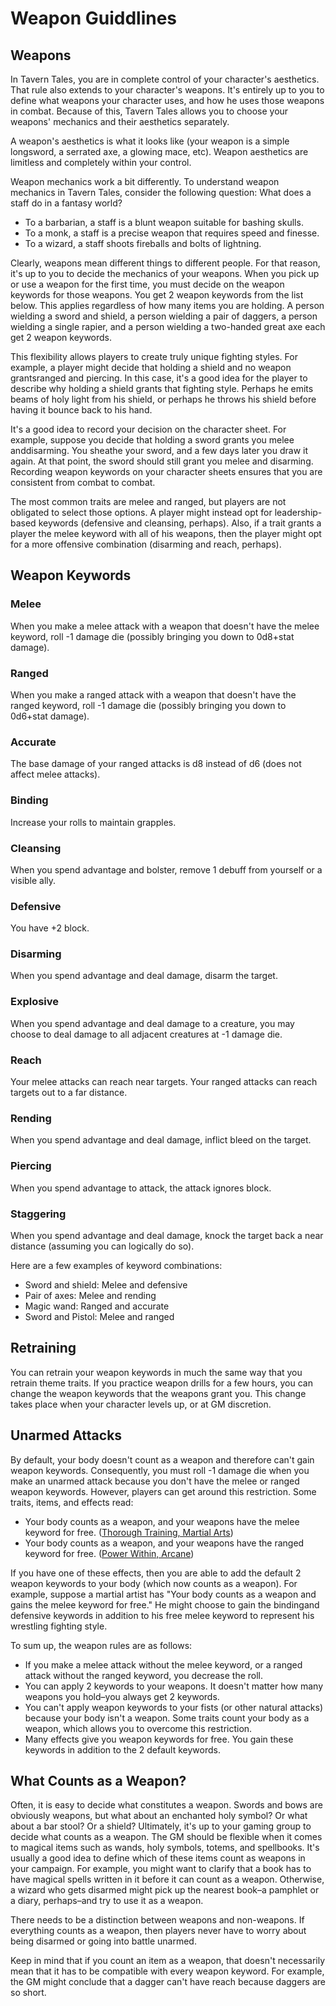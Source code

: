 # Weapon Guiddlines
## Weapons
In Tavern Tales, you are in complete control of your character's aesthetics.
That rule also extends to your character's weapons. It's entirely up to you to
define what weapons your character uses, and how he uses those weapons in
combat. Because of this, Tavern Tales allows you to choose your weapons'
mechanics and their aesthetics separately.

A weapon's aesthetics is what it looks like (your weapon is a simple longsword,
a serrated axe, a glowing mace, etc). Weapon aesthetics are limitless and
completely within your control.

Weapon mechanics work a bit differently. To understand weapon mechanics in
Tavern Tales, consider the following question: What does a staff do in a
fantasy world?

* To a barbarian, a staff is a blunt weapon suitable for bashing skulls.
* To a monk, a staff is a precise weapon that requires speed and finesse.
* To a wizard, a staff shoots fireballs and bolts of lightning.

Clearly, weapons mean different things to different people. For that reason,
it's up to you to decide the mechanics of your weapons. When you pick up or use
a weapon for the first time, you must decide on the weapon keywords for those
weapons. You get 2 weapon keywords from the list below. This applies regardless
of how many items you are holding. A person wielding a sword and shield, a
person wielding a pair of daggers, a person wielding a single rapier, and a
person wielding a two-handed great axe each get 2 weapon keywords.

This flexibility allows players to create truly unique fighting styles. For
example, a player might decide that holding a shield and no weapon grantsranged
and piercing. In this case, it's a good idea for the player to describe why
holding a shield grants that fighting style. Perhaps he emits beams of holy
light from his shield, or perhaps he throws his shield before having it bounce
back to his hand.

It's a good idea to record your decision on the character sheet. For example,
suppose you decide that holding a sword grants you melee anddisarming. You
sheathe your sword, and a few days later you draw it again. At that point, the
sword should still grant you melee and disarming. Recording weapon keywords on
your character sheets ensures that you are consistent from combat to combat.

The most common traits are melee and ranged, but players are not obligated to
select those options. A player might instead opt for leadership-based keywords
(defensive and cleansing, perhaps). Also, if a trait grants a player the melee
keyword with all of his weapons, then the player might opt for a more offensive
combination (disarming and reach, perhaps).

## Weapon Keywords
### Melee
When you make a melee attack with a weapon that doesn't have the melee keyword,
roll -1 damage die (possibly bringing you down to 0d8+stat damage).

### Ranged
When you make a ranged attack with a weapon that doesn't have the ranged
keyword, roll -1 damage die (possibly bringing you down to 0d6+stat damage).

### Accurate
The base damage of your ranged attacks is d8 instead of d6 (does not affect
melee attacks).

### Binding
Increase your rolls to maintain grapples.

### Cleansing
When you spend advantage and bolster, remove 1 debuff from yourself or a
visible ally.

### Defensive
You have +2 block.

### Disarming
When you spend advantage and deal damage, disarm the target.

### Explosive
When you spend advantage and deal damage to a creature, you may choose to deal
damage to all adjacent creatures at -1 damage die.

### Reach
Your melee attacks can reach near targets. Your ranged attacks can reach
targets out to a far distance.

### Rending
When you spend advantage and deal damage, inflict bleed on the target.

### Piercing
When you spend advantage to attack, the attack ignores block.

### Staggering
When you spend advantage and deal damage, knock the target back a near distance
(assuming you can logically do so).

Here are a few examples of keyword combinations:

* Sword and shield: Melee and defensive
* Pair of axes: Melee and rending
* Magic wand: Ranged and accurate
* Sword and Pistol: Melee and ranged

## Retraining
You can retrain your weapon keywords in much the same way that you retrain
theme traits. If you practice weapon drills for a few hours, you can change the
weapon keywords that the weapons grant you. This change takes place when your
character levels up, or at GM discretion.

## Unarmed Attacks
By default, your body doesn't count as a weapon and therefore can't gain weapon
keywords. Consequently, you must roll -1 damage die when you make an unarmed
attack because you don't have the melee or ranged weapon keywords. However,
players can get around this restriction. Some traits, items, and effects read:

* Your body counts as a weapon, and your weapons have the melee keyword for
  free. ([Thorough Training, Martial
  Arts](../themes/martial_arts#thorough-training--passive))
* Your body counts as a weapon, and your weapons have the ranged keyword for
  free. ([Power Within, Arcane](../themes/arcane#power-within--passive))

If you have one of these effects, then you are able to add the default 2 weapon
keywords to your body (which now counts as a weapon). For example, suppose a
martial artist has "Your body counts as a weapon and gains the melee keyword
for free." He might choose to gain the bindingand defensive keywords in
addition to his free melee keyword to represent his wrestling fighting style.

To sum up, the weapon rules are as follows:

* If you make a melee attack without the melee keyword, or a ranged attack
  without the ranged keyword, you decrease the roll.
* You can apply 2 keywords to your weapons. It doesn't matter how many weapons
  you hold&ndash;you always get 2 keywords.
* You can't apply weapon keywords to your fists (or other natural attacks)
  because your body isn't a weapon. Some traits count your body as a weapon,
  which allows you to overcome this restriction.
* Many effects give you weapon keywords for free. You gain these keywords in
  addition to the 2 default keywords.

## What Counts as a Weapon?
Often, it is easy to decide what constitutes a weapon. Swords and bows are
obviously weapons, but what about an enchanted holy symbol? Or what about a bar
stool? Or a shield? Ultimately, it's up to your gaming group to decide what
counts as a weapon. The GM should be flexible when it comes to magical items
such as wands, holy symbols, totems, and spellbooks. It's usually a good idea
to define which of these items count as weapons in your campaign. For example,
you might want to clarify that a book has to have magical spells written in it
before it can count as a weapon. Otherwise, a wizard who gets disarmed might
pick up the nearest book&ndash;a pamphlet or a diary, perhaps&ndash;and try to
use it as a weapon.

There needs to be a distinction between weapons and non-weapons. If everything
counts as a weapon, then players never have to worry about being disarmed or
going into battle unarmed.

Keep in mind that if you count an item as a weapon, that doesn't necessarily
mean that it has to be compatible with every weapon keyword. For example, the
GM might conclude that a dagger can't have reach because daggers are so short.
